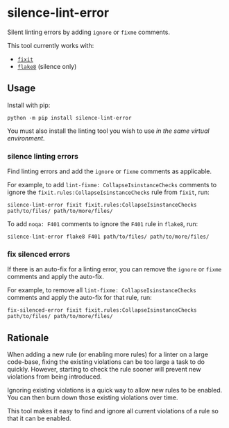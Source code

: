 # silence-lint-error

Silent linting errors by adding `ignore` or `fixme` comments.

This tool currently works with:

- [`fixit`](https://github.com/Instagram/Fixit)
- [`flake8`](https://github.com/PyCQA/flake8) (silence only)

## Usage

Install with pip:

```shell
python -m pip install silence-lint-error
```

You must also install the linting tool you wish to use *in the same virtual
environment*.

### silence linting errors

Find linting errors and add the `ignore` or `fixme` comments as applicable.

For example, to add `lint-fixme: CollapseIsinstanceChecks` comments to ignore
the `fixit.rules:CollapseIsinstanceChecks` rule from `fixit`, run:

```shell
silence-lint-error fixit fixit.rules:CollapseIsinstanceChecks path/to/files/ path/to/more/files/
```

To add `noqa: F401` comments to ignore the `F401` rule in `flake8`, run:

```shell
silence-lint-error flake8 F401 path/to/files/ path/to/more/files/
```

### fix silenced errors

If there is an auto-fix for a linting error, you can remove the `ignore` or
`fixme` comments and apply the auto-fix.

For example, to remove all `lint-fixme: CollapseIsinstanceChecks` comments and
apply the auto-fix for that rule, run:

```shell
fix-silenced-error fixit fixit.rules:CollapseIsinstanceChecks path/to/files/ path/to/more/files/
```

## Rationale

When adding a new rule (or enabling more rules) for a linter on a large
code-base, fixing the existing violations can be too large a task to do quickly.
However, starting to check the rule sooner will prevent new violations from
being introduced.

Ignoring existing violations is a quick way to allow new rules to be enabled.
You can then burn down those existing violations over time.

This tool makes it easy to find and ignore all current violations of a rule so
that it can be enabled.
